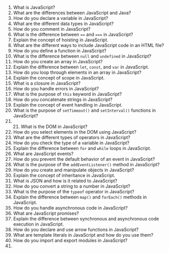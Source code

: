 

1.  What is JavaScript? 
2.  What are the differences between JavaScript and Java?
3.  How do you declare a variable in JavaScript?
4.  What are the different data types in JavaScript?
5.  How do you comment in JavaScript?
6.  What is the difference between `==` and `===` in JavaScript?
7.  Explain the concept of hoisting in JavaScript.
8.  What are the different ways to include JavaScript code in an HTML file?
9.  How do you define a function in JavaScript?
10.  What is the difference between `null` and `undefined` in JavaScript?
11.  How do you create an array in JavaScript?
12.  Explain the difference between `let`, `const`, and `var` in JavaScript.
13.  How do you loop through elements in an array in JavaScript?
14.  Explain the concept of scope in JavaScript.
15.  What is a closure in JavaScript?
16.  How do you handle errors in JavaScript?
17.  What is the purpose of `this` keyword in JavaScript?
18.  How do you concatenate strings in JavaScript?
19.  Explain the concept of event handling in JavaScript.
20.  What is the purpose of `setTimeout()` and `setInterval()` functions in JavaScript?
21. 21.  What is the DOM in JavaScript?
22.  How do you select elements in the DOM using JavaScript?
23.  What are the different types of operators in JavaScript?
24.  How do you check the type of a variable in JavaScript?
25.  Explain the difference between `for` and `while` loops in JavaScript.
26.  What are JavaScript events?
27.  How do you prevent the default behavior of an event in JavaScript?
28.  What is the purpose of the `addEventListener()` method in JavaScript?
29.  How do you create and manipulate objects in JavaScript?
30.  Explain the concept of inheritance in JavaScript.
31.  What is JSON and how is it related to JavaScript?
32.  How do you convert a string to a number in JavaScript?
33.  What is the purpose of the `typeof` operator in JavaScript?
34.  Explain the difference between `map()` and `forEach()` methods in JavaScript.
35.  How do you handle asynchronous code in JavaScript?
36.  What are JavaScript promises?
37.  Explain the difference between synchronous and asynchronous code execution in JavaScript.
38.  How do you declare and use arrow functions in JavaScript?
39.  What are template literals in JavaScript and how do you use them?
40.  How do you import and export modules in JavaScript?
41.  



